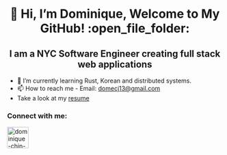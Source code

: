 <h1 align="center">👋 Hi, I’m Dominique, Welcome to My GitHub! :open_file_folder:</h1>
<h2 align="center">I am a NYC Software Engineer creating full stack web applications</h2>

- :construction: I’m currently learning Rust, Korean and distributed systems.
- 📫 How to reach me - Email: domecj13@gmail.com
- Take a look at my <a href="DominiqueChinJones.pdf" target="_blank" download>resume</a>

<h3 align="left">Connect with me:</h3>
<p align="left">
<a href="https://www.linkedin.com/in/dominique-chin-jones/" target="_blank"><img align="center" src="https://i.ibb.co/LNBRLRM/icons8-linkedin-64.png" alt="dominique-chin-jones" height="50" width="50" /></a>
</p>

<!--[![Dominique's GitHub stats](https://github-readme-stats.vercel.app/api?username=cmdcjones&show_icons=true&theme=tokyonight)](https://github.com/cmdcjones/github-readme-stats)-->

<!---
cmdcjones/cmdcjones is a ✨ special ✨ repository because its `README.md` (this file) appears on your GitHub profile.
You can click the Preview link to take a look at your changes.
--->
